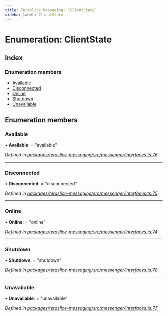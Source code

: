 ```yaml
---
title: Teraslice Messaging: `ClientState`
sidebar_label: ClientState
---
```


# Enumeration: ClientState

## Index

### Enumeration members

* [Available](clientstate.md#available)
* [Disconnected](clientstate.md#disconnected)
* [Online](clientstate.md#online)
* [Shutdown](clientstate.md#shutdown)
* [Unavailable](clientstate.md#unavailable)

## Enumeration members

###  Available

• **Available**: = "available"

*Defined in [packages/teraslice-messaging/src/messenger/interfaces.ts:76](https://github.com/terascope/teraslice/blob/b843209f9/packages/teraslice-messaging/src/messenger/interfaces.ts#L76)*

___

###  Disconnected

• **Disconnected**: = "disconnected"

*Defined in [packages/teraslice-messaging/src/messenger/interfaces.ts:75](https://github.com/terascope/teraslice/blob/b843209f9/packages/teraslice-messaging/src/messenger/interfaces.ts#L75)*

___

###  Online

• **Online**: = "online"

*Defined in [packages/teraslice-messaging/src/messenger/interfaces.ts:74](https://github.com/terascope/teraslice/blob/b843209f9/packages/teraslice-messaging/src/messenger/interfaces.ts#L74)*

___

###  Shutdown

• **Shutdown**: = "shutdown"

*Defined in [packages/teraslice-messaging/src/messenger/interfaces.ts:78](https://github.com/terascope/teraslice/blob/b843209f9/packages/teraslice-messaging/src/messenger/interfaces.ts#L78)*

___

###  Unavailable

• **Unavailable**: = "unavailable"

*Defined in [packages/teraslice-messaging/src/messenger/interfaces.ts:77](https://github.com/terascope/teraslice/blob/b843209f9/packages/teraslice-messaging/src/messenger/interfaces.ts#L77)*
